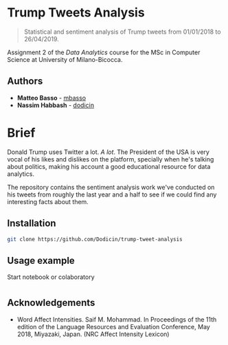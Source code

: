 # Trump Tweets Analysis
> Statistical and sentiment analysis of Trump tweets from 01/01/2018 to 26/04/2019.

Assignment 2 of the *Data Analytics* course for the MSc in Computer Science at University of Milano-Bicocca.

<!--![](header.png) -->

## Authors

- **Matteo Basso** - [mbasso](https://github.com/mbasso)
- **Nassim Habbash** - [dodicin](https://github.com/dodicin)

# Brief

Donald Trump uses Twitter a lot. *A lot*. The President of the USA is very vocal of his likes and dislikes on the platform, specially when he's talking about politics, making his account a good educational resource for data analytics.

The repository contains the sentiment analysis work we've conducted on his tweets from roughly the last year and a half to see if we could find any interesting facts about them.

## Installation

```sh
git clone https://github.com/Dodicin/trump-tweet-analysis
```

## Usage example

Start notebook or colaboratory

# 
## Acknowledgements

* Word Affect Intensities. Saif M. Mohammad. In Proceedings of the 11th edition of the Language Resources and Evaluation Conference, May 2018, Miyazaki, Japan. (NRC Affect Intensity Lexicon)